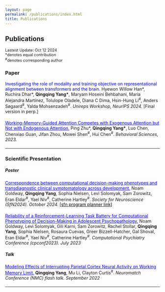 ```yaml
---
layout: page
permalink: /publications/index.html
title: Publications
---
```


## Publications

<div style="margin: 0; font-size: .9em; margin-bottom: 10px;">
  Lastest Update: Oct 12 2024<br>
  *denotes equal contribution<br>
  <sup>#</sup>denotes corresponding author
</div>


### Paper

<div style="margin: 0; margin-bottom: 20px;">
  <span style="color: blue;">Investigating the role of modality and training objective on representational alignment between transformers and the brain.</span> Hyewon Willow Han*, Ruchira Dhar*, <strong>Qingqing Yang*</strong>, Maryam Hoseini Behbahani, María Alejandra Martínez, Tolulope Oladele, Diana C Dima, Hsin-Hung Li<sup>#</sup>, Anders Søgaard<sup>#</sup>, Yalda Mohsenzadeh<sup>#</sup>. <em>Unireps Workshop, NeurIPS 2024.</em> [Final version in perp.]
</div>

<div style="margin: 0; margin-bottom: 20px;">
  <a href="https://openreview.net/pdf?id=l0K0ADWKTq" style="color: blue;>Attention redistribution during event segmentation in Large Language Model.</a> Yuyang Xu, <strong>Qingqing Yang</strong>. <em>Behavioral ML Workshop, NeurIPS 2024.</em>
</div>

<div style="margin: 0; margin-bottom: 20px;">
  <a href="https://www.mdpi.com/2076-328X/13/5/426" style="color: blue;">Working-Memory-Guided Attention Competes with Exogenous Attention but Not with Endogenous Attention.</a> Ping Zhu*, <strong>Qingqing Yang*</strong>, Luo Chen, Chenxiao Guan, Jifan Zhou, Mowei Shen<sup>#</sup>, Hui Chen<sup>#</sup>. <em>Behavioral Sciences, 2023.</em>
</div>

---

### Scientific Presentation
##### Poster
<div style="margin: 0; margin-bottom: 20px;">
   <a href="/mypaper/sfn_2024_noam_poster.pdf" style="color: blue;">Correspondence between computational decision-making phenotypes and transdiagnostic clinical symptomatology across development.</a> Noam Goldway, <strong>Qingqing Yang</strong>, Sophia Nielsen, Levi Solomyak, Sam Zorowitz, Eran Eldar<sup>#</sup>, Yael Niv<sup>#</sup>, Catherine Hartley<sup>#</sup>. <em>Society for Neuroscience (SfN2024). October 2024.</em> <a href="https://www.abstractsonline.com/pp8/#!/20433/presentation/28650)" style="color:black;">[sfn program planner link] </a>
</div>

<div style="margin: 0; margin-bottom: 20px;">
  <a href="/mypaper/Frame4.pdf" style="color: blue;">Reliability of a Reinforcement-Learning Task Battery for Computational Phenotyping of Decision-Making in Adolescent Psychopathology.</a> Noam Goldway, Levi Solomyak, Gili Karni, Sam Zorowitz, Rachel Stollar, <strong>Qingqing Yang</strong>, Sophia Nielsen, Rosaura Cuevas, Greer Bizzell-Hatcher, Gal Shoval, Eran Eldar<sup>#</sup>, Yael Niv<sup>#</sup>, Catherine Hartley<sup>#</sup>. <em>Computational Psychiatry Conference (cpconf2023). July 2023</em>
</div>

##### Talk
<div style="margin: 0; margin-bottom: 20px;">
  <a href= "/mypaper/yang_qingqing_rmePoster_expectedresults.pdf" style="color: blue;">Modeling Effects of Interrupting Parietal Cortex Neural Activity on Working Memory Limit.</a> <strong>Qingqing Yang</strong>, Mu Li, Clayton Curtis<sup>#</sup>. <em>Neuromatch Conference (NMC) flash talk. September 2022</em>
</div>

---


